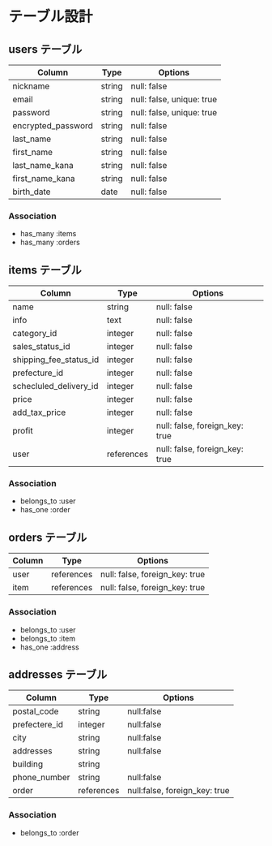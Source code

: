 # テーブル設計

## users テーブル

| Column             | Type    | Options                   |
| ----------------   | ------- | ------------------------- |
| nickname           | string  | null: false               |
| email              | string  | null: false, unique: true |
| password           | string  | null: false, unique: true |
| encrypted_password | string  | null: false               |
| last_name          | string  | null: false               |
| first_name         | string  | null: false               |
| last_name_kana     | string  | null: false               |
| first_name_kana    | string  | null: false               |
| birth_date         | date    | null: false               |

### Association
- has_many :items
- has_many :orders


## items テーブル

| Column                 | Type       | Options                        |
| ---------------------- | ---------- | ------------------------------ |
| name                   | string     | null: false                    |
| info                   | text       | null: false                    |
| category_id            | integer    | null: false                    |
| sales_status_id        | integer    | null: false                    |
| shipping_fee_status_id | integer    | null: false                    |
| prefecture_id          | integer    | null: false                    |
| schecluled_delivery_id | integer    | null: false                    |
| price                  | integer    | null: false                    |
| add_tax_price          | integer    | null: false                    |
| profit                 | integer    | null: false, foreign_key: true |
| user                   | references | null: false, foreign_key: true |


### Association
- belongs_to :user
- has_one :order


## orders テーブル

| Column              | Type       | Options                        |
| ------------------- | ---------- | ------------------------------ |
| user                | references | null: false, foreign_key: true |
| item                | references | null: false, foreign_key: true |

### Association
- belongs_to :user
- belongs_to :item
- has_one :address


## addresses テーブル
| Column         | Type       | Options                       |
| ------------   | ---------- | ----------------------------- |
| postal_code    | string     | null:false                    |
| prefectere_id  | integer    | null:false                    |
| city           | string     | null:false                    |
| addresses      | string     | null:false                    |
| building       | string     |                               |
| phone_number   | string     | null:false                    |
| order          | references | null:false, foreign_key: true |

### Association
-  belongs_to :order

